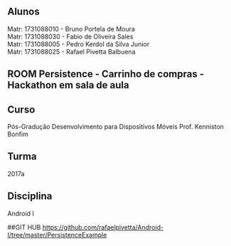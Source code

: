 
## Alunos
Matr: 1731088010 - Bruno Portela de Moura<br/>
Matr: 1731088030 - Fabio de Oliveira Sales<br/>
Matr: 1731088005 - Pedro Kerdol da Silva Junior<br/>
Matr: 1731088025 - Rafael Pivetta Balbuena<br/>

## ROOM Persistence - Carrinho de compras - Hackathon em sala de aula
## Curso
Pós-Gradução Desenvolvimento para Dispositivos Móveis
Prof. Kenniston Bonfim
## Turma
2017a
## Disciplina
Android I

##GIT HUB https://github.com/rafaelpivetta/Android-I/tree/master/PersistenceExample
